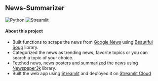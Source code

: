 ## News-Summarizer
![Python](https://img.shields.io/badge/Python-FFD43B?style=for-the-badge&logo=python&logoColor=blue)
![Streamlit](https://img.shields.io/badge/Streamlit-FF4B4B?style=for-the-badge&logo=Streamlit&logoColor=white)

#### About this project
- Built functions to scrape the news from [Google News](https://news.google.com/topstories?hl=en-US&gl=US&ceid=US:en) using [Beautiful Soup](https://www.crummy.com/software/BeautifulSoup/bs4/doc/) library.
- Categorized the news as trending news, favorite topics or you can search a topic of your choice.
- Fetched news, news posters and summarized the news using [Newspaper3k](https://newspaper.readthedocs.io/en/latest/) library.
- Built the web app using [Streamlit](https://streamlit.io) and deployed it on [Streamlit Cloud](https://share.streamlit.io)

